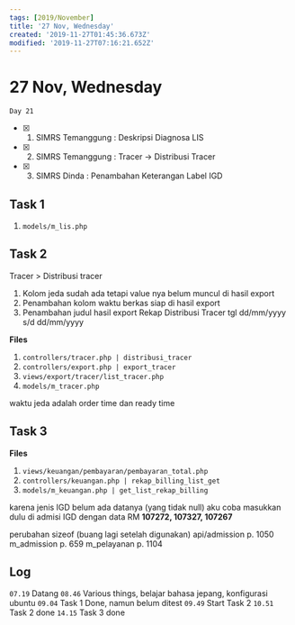 ```yaml
---
tags: [2019/November]
title: '27 Nov, Wednesday'
created: '2019-11-27T01:45:36.673Z'
modified: '2019-11-27T07:16:21.652Z'
---
```


# 27 Nov, Wednesday

`Day 21`

- [X] 1. SIMRS Temanggung : Deskripsi Diagnosa LIS 
- [X] 2. SIMRS Temanggung : Tracer -> Distribusi Tracer
- [X] 3. SIMRS Dinda : Penambahan Keterangan Label IGD

## Task 1
1. `models/m_lis.php`

## Task 2

Tracer > Distribusi tracer
1. Kolom jeda sudah ada tetapi value nya belum muncul di hasil export
2. Penambahan kolom waktu berkas siap di hasil export
3. Penambahan judul hasil export Rekap Distribusi Tracer tgl dd/mm/yyyy s/d dd/mm/yyyy

**Files**

1. `controllers/tracer.php | distribusi_tracer`
2. `controllers/export.php | export_tracer`
3. `views/export/tracer/list_tracer.php` 
4. `models/m_tracer.php`

waktu jeda adalah order time dan ready time

## Task 3
**Files**

1. `views/keuangan/pembayaran/pembayaran_total.php`
2. `controllers/keuangan.php | rekap_billing_list_get`
3. `models/m_keuangan.php | get_list_rekap_billing`

karena jenis IGD belum ada datanya (yang tidak null) aku coba masukkan dulu di admisi IGD dengan data RM **107272, 107327, 107267**

perubahan sizeof (buang lagi setelah digunakan)
api/admission p. 1050
m_admission p. 659
m_pelayanan p. 1104


## Log
`07.19` Datang
`08.46` Various things, belajar bahasa jepang, konfigurasi ubuntu
`09.04` Task 1 Done, namun belum ditest
`09.49` Start Task 2
`10.51` Task 2 done
`14.15` Task 3 done
